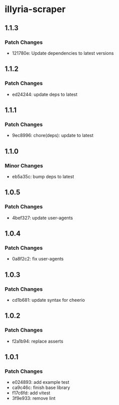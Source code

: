 # illyria-scraper

## 1.1.3

### Patch Changes

- 121780e: Update dependencies to latest versions

## 1.1.2

### Patch Changes

- ed24244: update deps to latest

## 1.1.1

### Patch Changes

- 9ec8996: chore(deps): update to latest

## 1.1.0

### Minor Changes

- eb5a35c: bump deps to latest

## 1.0.5

### Patch Changes

- 4bef327: update user-agents

## 1.0.4

### Patch Changes

- 0a8f2c2: fix user-agents

## 1.0.3

### Patch Changes

- cd1b681: update syntax for cheerio

## 1.0.2

### Patch Changes

- f2a1b94: replace asserts

## 1.0.1

### Patch Changes

- e024893: add example test
- ca9c46c: finish base library
- f17c6fd: add vitest
- 3f9e933: remove lint
